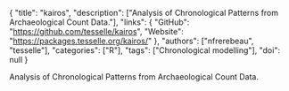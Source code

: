 {
  "title": "kairos",
  "description": ["Analysis of Chronological Patterns from Archaeological Count Data."],
  "links": {
    "GitHub": "https://github.com/tesselle/kairos",
    "Website": "https://packages.tesselle.org/kairos/"
  },
  "authors": ["nfrerebeau", "tesselle"],
  "categories": ["R"],
  "tags": ["Chronological modelling"],
  "doi": null
}

<!-- Generated by csv2md.R – do not edit by hand -->

Analysis of Chronological Patterns from Archaeological Count Data.